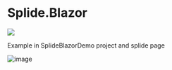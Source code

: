 # Splide.Blazor

[![](https://img.shields.io/nuget/v/Splide.Blazor.svg)](https://www.nuget.org/packages/Splide.Blazor)

Example in SplideBlazorDemo project and splide page

![image](https://user-images.githubusercontent.com/8393545/200098738-615d619a-b788-4ca1-9190-85d0146a12fa.png)

